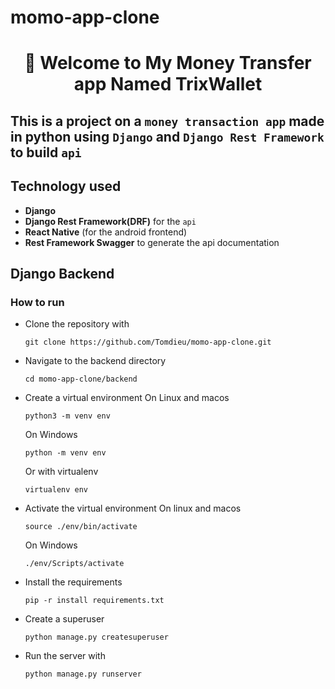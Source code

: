# momo-app-clone


<h1 align="center"> 🌱 Welcome to My Money Transfer app Named TrixWallet</h1>

## This is a project on a `money transaction app` made in python using `Django` and `Django Rest Framework` to build `api`

## Technology used
- **Django**
- **Django Rest Framework(DRF)** for the `api`
- **React Native** (for the android frontend)
- **Rest Framework Swagger** to generate the api documentation


## Django Backend

### How to run
- Clone the repository with
    ```
    git clone https://github.com/Tomdieu/momo-app-clone.git
    ```
- Navigate to the backend directory
    ```
    cd momo-app-clone/backend
    ```
- Create a virtual environment
    On Linux and macos
    ```
    python3 -m venv env
    ```
    On Windows
    ```
    python -m venv env
    ```
    Or with virtualenv
    ```
    virtualenv env
    ```
- Activate the virtual environment
    On linux and macos
    ```
    source ./env/bin/activate
    ```

    On Windows
    ```
    ./env/Scripts/activate
    ```
- Install the requirements
    ```
    pip -r install requirements.txt
    ```
- Create a superuser
    ```
    python manage.py createsuperuser
    ```
- Run the server with 
    ```
    python manage.py runserver
    ```
